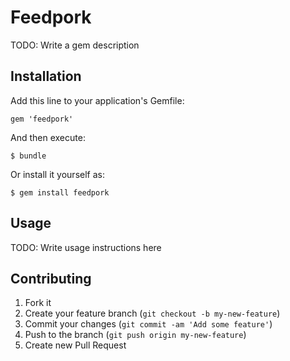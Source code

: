 # Feedpork

TODO: Write a gem description

## Installation

Add this line to your application's Gemfile:

    gem 'feedpork'

And then execute:

    $ bundle

Or install it yourself as:

    $ gem install feedpork

## Usage

TODO: Write usage instructions here

## Contributing

1. Fork it
2. Create your feature branch (`git checkout -b my-new-feature`)
3. Commit your changes (`git commit -am 'Add some feature'`)
4. Push to the branch (`git push origin my-new-feature`)
5. Create new Pull Request
